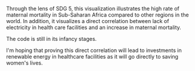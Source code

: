 Through the lens of SDG 5, this visualization illustrates the high rate of maternal mortality in Sub-Saharan Africa compared to other regions in the world. In addition, it visualizes a direct correlation between lack of electricity in health care facilities and an increase in maternal mortality.  

The code is still in its infancy stages.

I'm hoping that proving this direct correlation will lead to investments in renewable energy in healthcare facilities as it will go directly to saving women's lives. 
